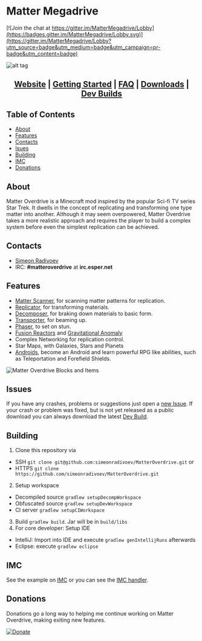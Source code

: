 # Matter Megadrive
[![Join the chat at https://gitter.im/MatterMegadrive/Lobby](https://badges.gitter.im/MatterMegadrive/Lobby.svg)](https://gitter.im/MatterMegadrive/Lobby?utm_source=badge&utm_medium=badge&utm_campaign=pr-badge&utm_content=badge)

![alt tag](https://raw.githubusercontent.com/Ionaru/MatterMegadrive/1.7.10/MatterMegadriveLogo.png)

<h2 align="center">
<a href='https://mo.simeonradivoev.com/'>Website</a> |
<a href='https://mo.simeonradivoev.com/category/gettingstarted/'>Getting Started</a> |
<a href='https://mo.simeonradivoev.com/category/faq/'>FAQ</a> |
<a href='https://mo.simeonradivoev.com/download_category/downloads/'>Downloads</a> |
<a href='https://mo.simeonradivoev.com/builds/'>Dev Builds</a>
</h2>

## Table of Contents
* [About](#about)
* [Features](#features)
* [Contacts](#contacts)
* [Isues](#issues)
* [Building](#building)
* [IMC](#imc)
* [Donations](#donations)

## About
Matter Overdrive is a Minecraft mod inspired by the popular Sci-fi TV series Star Trek. It dwells in the concept of replicating and transforming one type matter into another.
Although it may seem overpowered, Matter Overdrive takes a more realistic approach and requires the player to build a complex system before even the simplest replication can be achieved.

## Contacts
* [Simeon Radivoev](simeonradivoev@gmail.com)
* IRC: **#matteroverdrive** at **irc.esper.net**

## Features
* [Matter Scanner](https://mo.simeonradivoev.com/items/matter_scanner/), for scanning matter patterns for replication.
* [Replicator](https://mo.simeonradivoev.com/items/replicator/), for transforming materials.
* [Decomposer](https://mo.simeonradivoev.com/items/decomposer/), for braking down materials to basic form.
* [Transporter](https://mo.simeonradivoev.com/items/transporter/), for beaming up.
* [Phaser](https://mo.simeonradivoev.com/items/phaser/), to set on stun.
* [Fusion Reactors](https://mo.simeonradivoev.com/fusion-reactor/) and [Gravitational Anomaly](https://mo.simeonradivoev.com/items/gravitational_anomaly/)
* Complex Networking for replication control.
* Star Maps, with Galaxies, Stars and Planets
* [Androids](https://mo.simeonradivoev.com/android-guide/), become an Android and learn powerful RPG like abilities, such as Teleportation and Forefield Shields.


![Matter Overdrive Blocks and Items](https://mo.simeonradivoev.com/wp-content/uploads/2015/05/main_screenshot.png)

## Issues
If you have any crashes, problems or suggestions just open a [new Issue](https://github.com/simeonradivoev/MatterOverdrive/issues/new).
If your crash or problem was fixed, but is not yet released as a public download you can always download the latest [Dev Build](https://mo.simeonradivoev.com/builds/).

## Building
1. Clone this repository via 
  - SSH `git clone git@github.com:simeonradivoev/MatterOverdrive.git` or 
  - HTTPS `git clone https://github.com/simeonradivoev/MatterOverdrive.git`
2. Setup workspace 
  - Decompiled source `gradlew setupDecompWorkspace`
  - Obfuscated source `gradlew setupDevWorkspace`
  - CI server `gradlew setupCIWorkspace`
3. Build `gradlew build`. Jar will be in `build/libs`
4. For core developer: Setup IDE
  - IntelliJ: Import into IDE and execute `gradlew genIntellijRuns` afterwards
  - Eclipse: execute `gradlew eclipse`
  
## IMC
See the example on [IMC](https://github.com/simeonradivoev/MatterOverdrive/blob/master/src/main/java/matteroverdrive/api/IMC.java) or you can see the [IMC handler](https://github.com/simeonradivoev/MatterOverdrive/blob/master/src/main/java/matteroverdrive/imc/MOIMCHandler.java).

## Donations
Donations go a long way to helping me continue working on Matter Overdrive, making exiting new features.

[![Donate](https://mo.simeonradivoev.com/wp-content/uploads/2015/06/paypal1.png)](https://www.paypal.com/cgi-bin/webscr?cmd=_s-xclick&hosted_button_id=KGKJSVXZQXWXS)
